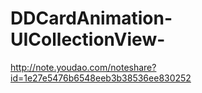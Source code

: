 # DDCardAnimation-UICollectionView-
http://note.youdao.com/noteshare?id=1e27e5476b6548eeb3b38536ee830252
